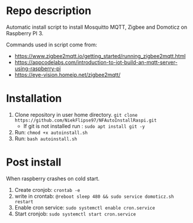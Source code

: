 # Repo description
Automatic install script to install Mosquitto MQTT, Zigbee and Domoticz on Raspberry PI 3.

Commands used in script come from:
- https://www.zigbee2mqtt.io/getting_started/running_zigbee2mqtt.html
- https://appcodelabs.com/introduction-to-iot-build-an-mqtt-server-using-raspberry-pi
- https://eye-vision.homeip.net/zigbee2mqtt/

# Installation

1. Clone repository in user home directory.
   `git clone https://github.com/NiekFlipse97/NFAutoInstallRaspi.git`
   - If git is not installed run : `sudo apt install git -y`
2. Run: `chmod +x autoinstall.sh`
3. Run: `bash autoinstall.sh`

# Post install
When raspberry crashes on cold start.
1. Create cronjob: `crontab -e`
2. write in crontab: `@reboot sleep 480 && sudo service domoticz.sh restart`
3. Enable cron service: `sudo systemctl enable cron.service`
4. Start cronjob: `sudo systemctl start cron.service`
